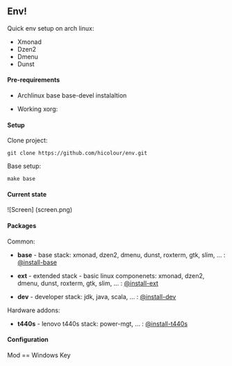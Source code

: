 ## Env! 

Quick env setup on arch linux:

* Xmonad 
* Dzen2 
* Dmenu 
* Dunst  


#### Pre-requirements

* Archlinux base base-devel instalaltion 

* Working xorg:
	

#### Setup

Clone project:

	git clone https://github.com/hicolour/env.git


Base setup: 

    make base



#### Current state


![Screen] (screen.png)


#### Packages

Common:

 * **base** - base stack: xmonad, dzen2, dmenu, dunst, roxterm, gtk, slim, ...   : [@install-base](.utils/install-base.sh)

 * **ext** - extended stack - basic linux componenets: xmonad, dzen2, dmenu, dunst, roxterm, gtk, slim, ...   : [@install-ext](.utils/install-ext.sh)

 * **dev** - developer stack: jdk, java, scala, ...   : [@install-dev](.utils/install-dev.sh)

Hardware addons:

 * **t440s** - lenovo t440s stack: power-mgt, ...   : [@install-t440s](.utils/install-t440s.sh)


#### Configuration

Mod == Windows Key



